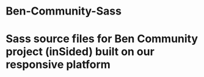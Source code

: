 # Ben-Community-Sass
# Sass source files for Ben Community project (inSided) built on our responsive platform
